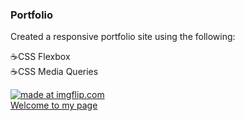 ### Portfolio


Created a responsive portfolio site using the following: 

:coffee:CSS Flexbox
<br>
:coffee:CSS Media Queries

<a href="https://imgflip.com/gif/2q1o3i"><img src="https://i.imgflip.com/2q1o3i.gif" title="made at imgflip.com"/></a>
<br>
[Welcome to my page](https://portfolio-jg.herokuapp.com/)

